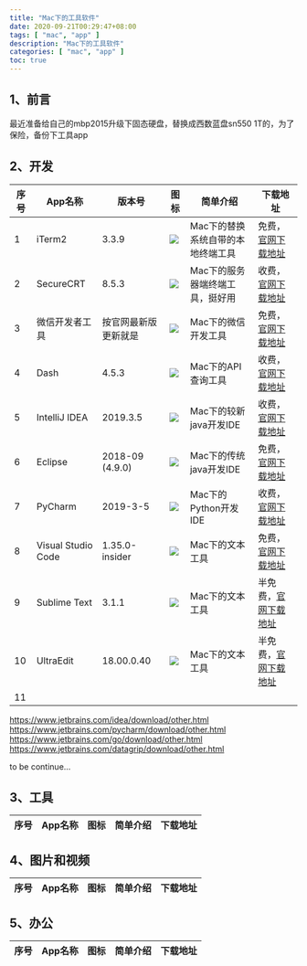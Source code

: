 ```yaml
---
title: "Mac下的工具软件"
date: 2020-09-21T00:29:47+08:00
tags: [ "mac", "app" ]
description: "Mac下的工具软件"
categories: [ "mac", "app" ]
toc: true
---
```


## 1、前言
最近准备给自己的mbp2015升级下固态硬盘，替换成西数蓝盘sn550 1T的，为了保险，备份下工具app

## 2、开发
序号|App名称|版本号|图标|简单介绍|下载地址
|-|-|-|-|-|-|
1|iTerm2|3.3.9|![](/posts/app/iterm2.png)|Mac下的替换系统自带的本地终端工具|免费，[官网下载地址](https://www.iterm2.com/downloads.html)
2|SecureCRT|8.5.3|![](/posts/app/securecrt.png)|Mac下的服务器端终端工具，挺好用|收费，[官网下载地址](https://www.vandyke.com/cgi-bin/releases.php?product=securecrt&ver=8.5)
3|微信开发者工具|按官网最新版更新就是|![](/posts/app/wechat_develop.png)|Mac下的微信开发工具|免费，[官网下载地址](https://developers.weixin.qq.com/miniprogram/dev/devtools/download.html)
4|Dash|4.5.3|![](/posts/app/dash.png)|Mac下的API查询工具|收费，[官网下载地址](https://kapeli.com/dash)
5|IntelliJ IDEA|2019.3.5|![](/posts/app/idea.png)|Mac下的较新java开发IDE|收费，[官网下载地址](https://www.jetbrains.com/idea/download/other.html)
6|Eclipse|2018-09 (4.9.0)|![](/posts/app/eclipse.png)|Mac下的传统java开发IDE|免费，[官网下载地址](https://www.eclipse.org/downloads/packages/release/2018-09)
7|PyCharm|2019-3-5|![](/posts/app/pycharm.png)|Mac下的Python开发IDE|收费，[官网下载地址](https://www.jetbrains.com/idea/download/other.html)
8|Visual Studio Code|1.35.0-insider|![](/posts/app/vscode.png)|Mac下的文本工具|免费，[官网下载地址](https://code.visualstudio.com/updates/v1_30)
9|Sublime Text|3.1.1|![](/posts/app/sublime.png)|Mac下的文本工具|半免费，[官网下载地址](https://download.sublimetext.com/Sublime%20Text%20Build%203176.dmg)
10|UltraEdit|18.00.0.40|![](/posts/app/ultraedit.png)|Mac下的文本工具|半免费，[官网下载地址]()
11|

https://www.jetbrains.com/idea/download/other.html  
https://www.jetbrains.com/pycharm/download/other.html  
https://www.jetbrains.com/go/download/other.html  
https://www.jetbrains.com/datagrip/download/other.html

to be continue...

## 3、工具
序号|App名称|图标|简单介绍|下载地址
|-|-|-|-|-|

## 4、图片和视频
序号|App名称|图标|简单介绍|下载地址
|-|-|-|-|-|

## 5、办公
序号|App名称|图标|简单介绍|下载地址
|-|-|-|-|-|